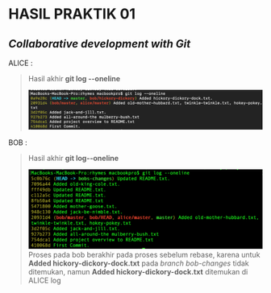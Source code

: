 # **HASIL PRAKTIK 01**

## ***Collaborative development with Git***

ALICE : 

> Hasil akhir **git log --oneline**
>>
>![git log --oneline](./img/git-alice.png)

BOB :
> Hasil akhir **git log--oneline**
>>
>![git log --oneline](./img/git-bob.png)
> Proses pada bob berakhir pada proses sebelum rebase, karena untuk **Added hickory-dickory-dock.txt** pada *branch bob-changes* tidak ditemukan, namun **Added hickory-dickory-dock.txt** ditemukan di ALICE log 
